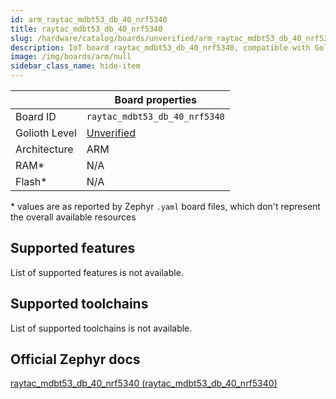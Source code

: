 ```yaml
---
id: arm_raytac_mdbt53_db_40_nrf5340
title: raytac_mdbt53_db_40_nrf5340
slug: /hardware/catalog/boards/unverified/arm_raytac_mdbt53_db_40_nrf5340
description: IoT board raytac_mdbt53_db_40_nrf5340, compatible with Golioth at unverified level.
image: /img/boards/arm/null
sidebar_class_name: hide-item
---
```


[//]: # (This is an auto-generated file, do not edit! Changes to it will be lost upon re-generation)



|                | Board properties     |
| -------------  | -------------------- |
| Board ID       | `raytac_mdbt53_db_40_nrf5340` |
| Golioth Level  | [Unverified](/hardware#unverified-boards) |
| Architecture   | ARM |
| RAM*           | N/A |
| Flash*         | N/A |

\* values are as reported by Zephyr `.yaml` board files, which don't represent the overall available resources



## Supported features

List of supported features is not available.

## Supported toolchains

List of supported toolchains is not available.

## Official Zephyr docs

[raytac_mdbt53_db_40_nrf5340 (raytac_mdbt53_db_40_nrf5340)](https://docs.zephyrproject.org/latest/boards/arm/raytac_mdbt53_db_40_nrf5340/doc/index.html)

